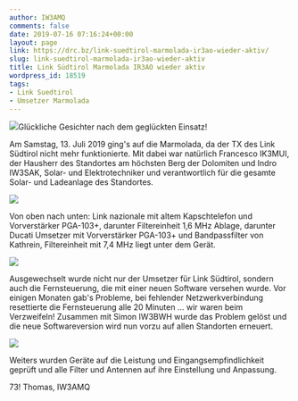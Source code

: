 ```yaml
---
author: IW3AMQ
comments: false
date: 2019-07-16 07:16:24+00:00
layout: page
link: https://drc.bz/link-suedtirol-marmolada-ir3ao-wieder-aktiv/
slug: link-suedtirol-marmolada-ir3ao-wieder-aktiv
title: Link Südtirol Marmolada IR3AO wieder aktiv
wordpress_id: 18519
tags:
- Link Suedtirol
- Umsetzer Marmolada
---
```





![](https://drc.bz/wp-content/uploads/2019/07/1-1024x768.jpg)Glückliche Gesichter nach dem geglückten Einsatz!







Am Samstag, 13. Juli 2019 ging's auf die Marmolada, da der TX des Link Südtirol nicht mehr funktionierte. Mit dabei war natürlich Francesco IK3MUI, der Hausherr des Standortes am höchsten Berg der Dolomiten und Indro IW3SAK, Solar- und Elektrotechniker und verantwortlich für die gesamte Solar- und Ladeanlage des Standortes.







![](https://drc.bz/wp-content/uploads/2019/07/4-1024x768.jpg)







Von oben nach unten: Link nazionale mit altem Kapschtelefon und Vorverstärker PGA-103+, darunter Filtereinheit 1,6 MHz Ablage, darunter Ducati Umsetzer mit Vorverstärker PGA-103+ und Bandpassfilter von Kathrein, Filtereinheit mit 7,4 MHz liegt unter dem Gerät.







![](https://drc.bz/wp-content/uploads/2019/07/2-768x1024.jpg)







Ausgewechselt wurde nicht nur der Umsetzer für Link Südtirol, sondern auch die Fernsteuerung, die mit einer neuen Software versehen wurde. Vor einigen Monaten gab's Probleme, bei fehlender Netzwerkverbindung resettierte die Fernsteuerung alle 20 Minuten ... wir waren beim Verzweifeln! Zusammen mit Simon IW3BWH wurde das Problem gelöst und die neue Softwareversion wird nun vorzu auf allen Standorten erneuert.







![](https://drc.bz/wp-content/uploads/2019/07/3-1024x768.jpg)







Weiters wurden Geräte auf die Leistung und Eingangsempfindlichkeit geprüft und alle Filter und Antennen auf ihre Einstellung und Anpassung.







73! Thomas, IW3AMQ



